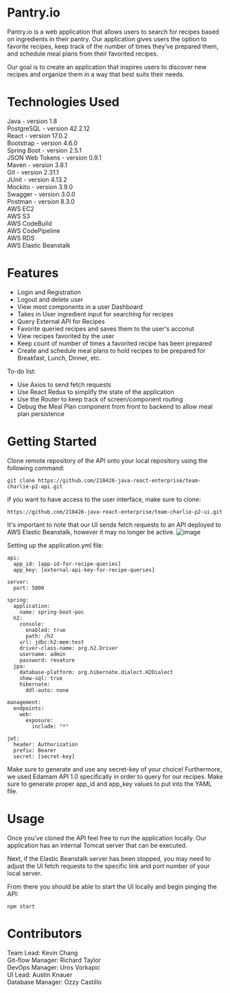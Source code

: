 # Pantry.io
Pantry.io is a web application that allows users to search for recipes based on ingredients in their pantry. Our application gives users the option to favorite recipes, keep track of the number of times they’ve prepared them, and schedule meal plans from their favorited recipes.  

Our goal is to create an application that inspires users to discover new recipes and organize them in a way that best suits their needs.

# Technologies Used
Java - version 1.8  
PostgreSQL - version 42.2.12  
React - version 17.0.2  
Bootstrap - version 4.6.0  
Spring Boot - version 2.5.1  
JSON Web Tokens - version 0.9.1  
Maven - version 3.8.1  
Git - version 2.31.1  
JUnit - version 4.13.2  
Mockito - version 3.9.0  
Swagger - version 3.0.0  
Postman - version 8.3.0  
AWS EC2  
AWS S3  
AWS CodeBuild  
AWS CodePipeline  
AWS RDS  
AWS Elastic Beanstalk  


# Features
- Login and Registration
- Logout and delete user
- View most components in a user Dashboard
- Takes in User ingredient input for searching for recipes
- Query External API for Recipes
- Favorite queried recipes and saves them to the user's acconut
- View recipes favorited by the user
- Keep count of number of times a favorited recipe has been prepared
- Create and schedule meal plans to hold recipes to be prepared for Breakfast, Lunch, Dinner, etc.

To-do list:
- Use Axios to send fetch requests 
- Use React Redux to simplify the state of the application
- Use the Router to keep track of screen/component routing
- Debug the Meal Plan component from front to backend to allow meal plan persistence

# Getting Started
Clone remote repository of the API onto your local repository using the following command:
```
git clone https://github.com/210426-java-react-enterprise/team-charlie-p2-api.git
```
If you want to have access to the user interface, make sure to clone:
```
https://github.com/210426-java-react-enterprise/team-charlie-p2-ui.git
```
It's important to note that our UI sends fetch requests to an API deployed to AWS Elastic Beanstalk, however it may no longer be active.
![image](https://user-images.githubusercontent.com/83236234/122941553-7c808880-d343-11eb-8c74-86331a9a5bac.png)

Setting up the application.yml file:
```
api:
  app_id: [app-id-for-recipe-queries]
  app_key: [external-api-key-for-recipe-queries]
​
server:
  port: 5000
​
spring:
  application:
    name: spring-boot-poc
  h2:
    console:
      enabled: true
      path: /h2
    url: jdbc:h2:mem:test
    driver-class-name: org.h2.Driver
    username: admin
    password: revature
  jpa:
    database-platform: org.hibernate.dialect.H2Dialect
    show-sql: true
    hibernate:
      ddl-auto: none
​
management:
  endpoints:
    web:
      exposure:
        include: "*"
​
jwt:
  header: Authorization
  prefix: Bearer
  secret: [secret-key]
```

Make sure to generate and use any secret-key of your choice! Furthermore, we used Edamam API 1.0 specifically in order to query for our recipes. Make sure to generate proper app_id and app_key values to put into the YAML file.

# Usage
Once you've cloned the API feel free to run the application locally. Our application has an internal Tomcat server that can be executed.

Next, if the Elastic Beanstalk server has been stopped, you may need to adjust the UI fetch requests to the specific link and port number of your local server.

From there you should be able to start the UI locally and begin pinging the API:
```
npm start
```


# Contributors
Team Lead: Kevin Chang  
Git-flow Manager: Richard Taylor  
DevOps Manager: Uros Vorkapic   
UI Lead: Austin Knauer  
Database Manager: Ozzy Castillo   


